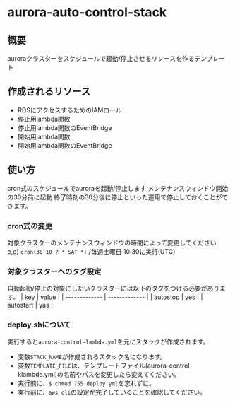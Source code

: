 # aurora-auto-control-stack

## 概要
auroraクラスターをスケジュールで起動/停止させるリソースを作るテンプレート

## 作成されるリソース
- RDSにアクセスするためのIAMロール
- 停止用lambda関数
- 停止用lambda関数のEventBridge
- 開始用lambda関数
- 開始用lambda関数のEventBridge

## 使い方
cron式のスケジュールでauroraを起動/停止します
メンテナンスウィンドウ開始の30分前に起動
終了時刻の30分後に停止といった運用で停止しておくことができます。

### cron式の変更
対象クラスターのメンテナンスウィンドウの時間によって変更してください  
e,g) `cron(30 10 ? * SAT *)` /毎週土曜日 10:30に実行(UTC)

### 対象クラスターへのタグ設定
自動起動/停止の対象にしたいクラスターには以下のタグをつける必要があります。
| key | value |
| ------------- | ------------- |
| autostop | yes |
| autostart  | yas |


### deploy.shについて
実行すると`aurora-control-lambda.yml`を元にスタックが作成されます。
- 変数`STACK_NAME`が作成されるスタック名になります。
- 変数`TEMPLATE_FILE`は、テンプレートファイル(aurora-control-klambda.yml)の名前やパスを変更したら変えてください。
- 実行前に、`$ chmod 755 deploy.yml`を忘れずに。
- 実行前に、`aws cli`の設定が完了していることを確認してください。